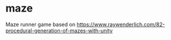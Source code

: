 # maze
Maze runner game based on https://www.raywenderlich.com/82-procedural-generation-of-mazes-with-unity
